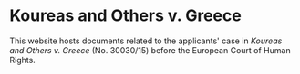 # Koureas and Others v. Greece

This website hosts documents related to the applicants' case in _Koureas and Others v. Greece_ (No. 30030/15) before the European Court of Human Rights.
